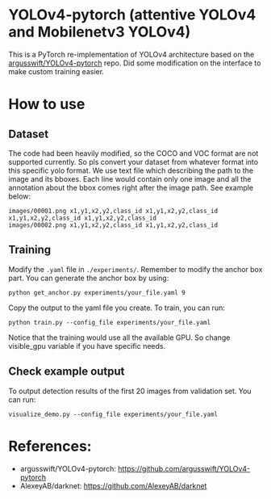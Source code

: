 # YOLOv4-pytorch (attentive YOLOv4 and Mobilenetv3 YOLOv4)
This is a PyTorch re-implementation of YOLOv4 architecture based on the [argusswift/YOLOv4-pytorch](https://github.com/argusswift/YOLOv4-pytorch) repo. Did some modification on the interface to make custom training easier.

# How to use
## Dataset
The code had been heavily modified, so the COCO and VOC format are not supported currently. So pls convert your dataset from whatever format into this specific yolo format. We use text file which describing the path to the image and its bboxes.
Each line would contain only one image and all the annotation about the bbox comes right after the image path. See example below:
```
images/00001.png x1,y1,x2,y2,class_id x1,y1,x2,y2,class_id x1,y1,x2,y2,class_id x1,y1,x2,y2,class_id 
images/00002.png x1,y1,x2,y2,class_id x1,y1,x2,y2,class_id 
```


## Training
Modify the `.yaml` file in `./experiments/`. Remember to modify the anchor box part. You can generate the anchor box by using:
```
python get_anchor.py experiments/your_file.yaml 9
```
Copy the output to the yaml file you create. To train, you can run:
```
python train.py --config_file experiments/your_file.yaml 
```
Notice that the training would use all the available GPU. So change visible_gpu variable if you have specific needs.

## Check example output
To output detection results of the first 20 images from validation set. You can run:
```
visualize_demo.py --config_file experiments/your_file.yaml
```

# References:
- argusswift/YOLOv4-pytorch: https://github.com/argusswift/YOLOv4-pytorch
- AlexeyAB/darknet: https://github.com/AlexeyAB/darknet